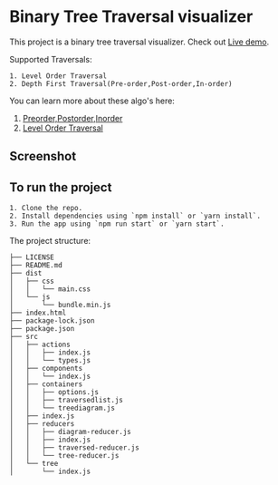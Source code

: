 # Binary Tree Traversal visualizer

This project is a binary tree traversal visualizer.
Check out [Live demo](https://mohak92.github.io/tree-traversal-visualization/).

Supported Traversals:
```
1. Level Order Traversal
2. Depth First Traversal(Pre-order,Post-order,In-order)
```
You can learn more about these algo's here: 
1. [Preorder,Postorder,Inorder](https://www.geeksforgeeks.org/tree-traversals-inorder-preorder-and-postorder/)
2. [Level Order Traversal](https://www.geeksforgeeks.org/level-order-tree-traversal/)

## Screenshot

## To run the project

```
1. Clone the repo.
2. Install dependencies using `npm install` or `yarn install`.
3. Run the app using `npm run start` or `yarn start`.
```

The project structure: 
```
├── LICENSE
├── README.md
├── dist
│   ├── css
│   │   └── main.css
│   └── js
│       └── bundle.min.js
├── index.html
├── package-lock.json
├── package.json
├── src
│   ├── actions
│   │   ├── index.js
│   │   └── types.js
│   ├── components
│   │   └── index.js
│   ├── containers
│   │   ├── options.js
│   │   ├── traversedlist.js
│   │   └── treediagram.js
│   ├── index.js
│   ├── reducers
│   │   ├── diagram-reducer.js
│   │   ├── index.js
│   │   ├── traversed-reducer.js
│   │   └── tree-reducer.js
│   └── tree
│       └── index.js
```
